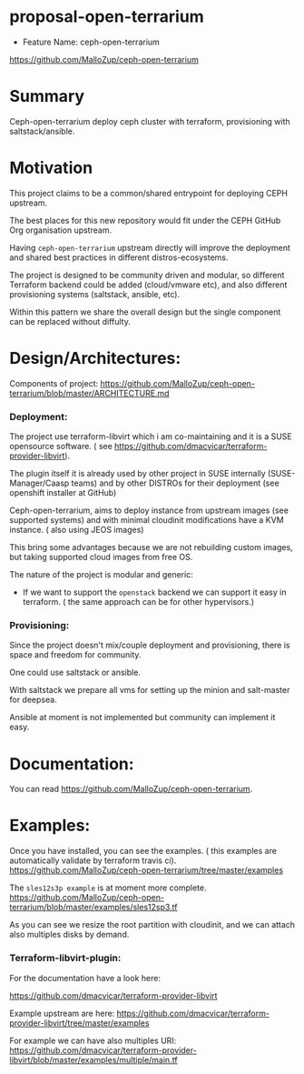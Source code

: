 # proposal-open-terrarium

- Feature Name: ceph-open-terrarium

https://github.com/MalloZup/ceph-open-terrarium

# Summary
[summary]: #summary

Ceph-open-terrarium deploy ceph cluster with terraform, provisioning with saltstack/ansible.

# Motivation
[motivation]: #motivation

This project claims to be a common/shared entrypoint for deploying CEPH upstream.

The best places for this new repository would fit under the CEPH GitHub Org organisation upstream.

Having `ceph-open-terrarium` upstream directly will improve the deployment and shared best practices in different distros-ecosystems.

The project is designed to be community driven and modular, so different Terraform backend could be added (cloud/vmware etc), and also different provisioning systems (saltstack, ansible, etc).

Within this pattern we share the overall design but the single component can be replaced without diffulty. 

# Design/Architectures:

Components of project:
https://github.com/MalloZup/ceph-open-terrarium/blob/master/ARCHITECTURE.md

### Deployment:

The project use terraform-libvirt which i am co-maintaining and it is a SUSE opensource software. ( see https://github.com/dmacvicar/terraform-provider-libvirt).

The plugin itself it is already used by other project in SUSE internally (SUSE-Manager/Caasp teams) and by other DISTROs for their deployment (see openshift installer at GitHub)

Ceph-open-terrarium,  aims to deploy instance from upstream images (see supported systems) and  with minimal cloudinit modifications have a KVM instance. ( also using JEOS images)

This bring some advantages because we are not rebuilding custom images, but taking supported cloud images from free OS. 

The nature of the project is modular and generic:
  -  If we want to support the `openstack` backend we can support it easy in terraform. ( the same approach can be for other hypervisors.)
  
### Provisioning:

Since the project doesn't mix/couple  deployment and provisioning, there is space and freedom for community.

One could use saltstack or ansible.

With saltstack we prepare all vms for setting up the minion and salt-master for deepsea.

Ansible at moment is not implemented but community can implement it easy.

# Documentation:

You can read https://github.com/MalloZup/ceph-open-terrarium.

# Examples:

Once you have installed, you can see the examples. ( this examples are automatically validate by terraform travis ci).
https://github.com/MalloZup/ceph-open-terrarium/tree/master/examples


The  `sles12s3p example` is at moment more complete.
https://github.com/MalloZup/ceph-open-terrarium/blob/master/examples/sles12sp3.tf

As you can see we resize the root partition with cloudinit, and we can attach also multiples disks by demand.

### Terraform-libvirt-plugin:

For the documentation have a look here:

https://github.com/dmacvicar/terraform-provider-libvirt


Example upstream are here:
https://github.com/dmacvicar/terraform-provider-libvirt/tree/master/examples

For example we can have also multiples URI: https://github.com/dmacvicar/terraform-provider-libvirt/blob/master/examples/multiple/main.tf

